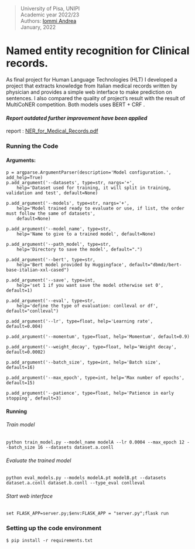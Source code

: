 > University of Pisa, UNIPI \
> Academic year 2022/23 \
> Authors: [Iommi Andrea](https://github.com/jacons) \
> January, 2022
> 
# Named entity recognition for Clinical records.

As final project for Human Language Technologies (HLT) I developed a project that extracts knowledge from Italian medical records written by physician and provides a simple web interface to make prediction on sentences. I also compared the quality of project’s result with the  result of MultiCoNER competition. Both models uses BERT + CRF .

#### *Report outdated further improvement have been applied*

report : [NER_for_Medical_Records.pdf](https://github.com/jacons/NERMedicalRecords/files/10427990/NER_for_Medical_Records.pdf)


### Running the Code

#### Arguments:
```
p = argparse.ArgumentParser(description='Model configuration.', add_help=True)
p.add_argument('--datasets', type=str, nargs='+',
    help='Dataset used for training, it will split in training, validation and test', default=None)
    
p.add_argument('--models', type=str, nargs='+',
    help='Model trained ready to evaluate or use, if list, the order must follow the same of datasets',
    default=None)
    
p.add_argument('--model_name', type=str,
    help='Name to give to a trained model', default=None)
    
p.add_argument('--path_model', type=str,
    help='Directory to save the model', default=".")
    
p.add_argument('--bert', type=str,
    help='Bert model provided by Huggingface', default="dbmdz/bert-base-italian-xxl-cased")

p.add_argument('--save', type=int,
    help='set 1 if you want save the model otherwise set 0', default=1)

p.add_argument('--eval', type=str,
    help='define the type of evaluation: conlleval or df', default="conlleval")
    
p.add_argument('--lr', type=float, help='Learning rate', default=0.004)
    
p.add_argument('--momentum', type=float, help='Momentum', default=0.9)
    
p.add_argument('--weight_decay', type=float, help='Weight decay', default=0.0002)
    
p.add_argument('--batch_size', type=int, help='Batch size', default=16)
    
p.add_argument('--max_epoch', type=int, help='Max number of epochs', default=15)
    
p.add_argument('--patience', type=float, help='Patience in early stopping', default=3)
``` 

#### Running 

###### Train model
```
python train_model.py --model_name modelA --lr 0.0004 --max_epoch 12 --batch_size 16 --datasets dataset.a.conll
```

###### Evaluate the trained model
```
python eval_models.py --models modelA.pt modelB.pt --datasets dataset.a.conll dataset.b.conll --type_eval conlleval
```


###### Start web interface

```
set FLASK_APP=server.py;$env:FLASK_APP = "server.py";flask run
```
### Setting up the code environment

```
$ pip install -r requirements.txt
```
